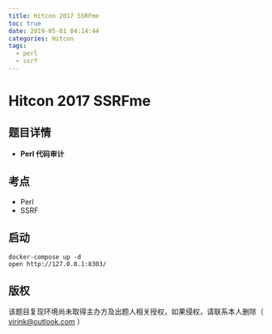 ```yaml
---
title: Hitcon 2017 SSRFme
toc: true
date: 2019-05-01 04:14:44
categories: Hitcon
tags:
  - perl
  - ssrf
---
```


# Hitcon 2017 SSRFme

## 题目详情

- **Perl 代码审计**

## 考点

- Perl
- SSRF

## 启动

    docker-compose up -d
    open http://127.0.0.1:8303/

## 版权

该题目复现环境尚未取得主办方及出题人相关授权，如果侵权，请联系本人删除（ virink@outlook.com ）